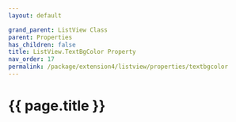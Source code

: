 ```yaml
---
layout: default

grand_parent: ListView Class
parent: Properties
has_children: false
title: ListView.TextBgColor Property
nav_order: 17
permalink: /package/extension4/listview/properties/textbgcolor
---
```

# {{ page.title }}
